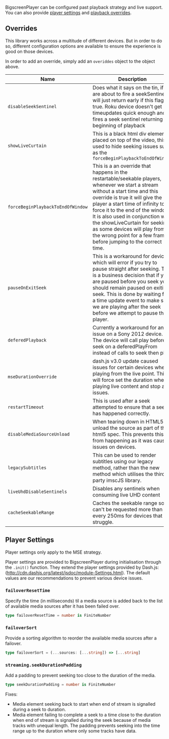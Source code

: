 BigscreenPlayer can be configured past playback strategy and live support. You can also provide [player settings](#player-settings) and [playback overrides](#overrides).

## Overrides

This library works across a multitude of different devices. But in order to do so, different configuration options are available to ensure the experience is good on those devices.

In order to add an override, simply add an `overiddes` object to the object above.

| Name                | Description                                                                                                                                                                                                                        | Values     |
| ------------------- | ---------------------------------------------------------------------------------------------------------------------------------------------------------------------------------------------------------------------------------- | ---------- |
| `disableSeekSentinel` | Does what it says on the tin, if we are about to fire a seekSentinel it will just return early if this flag is true. Roku device doesn't get timeupdates quick enough and fires a seek sentinel returning to beginning of playback | boolean |
| `showLiveCurtain` | This is a black html div element placed on top of the video, this is used to hide seeking issues such as the `forceBeginPlaybackToEndOfWindow` | boolean |
| `forceBeginPlaybackToEndOfWindow` | This is a an override that happens in the restartable/seekable players, whenever we start a stream without a start time and this override is true it will give the player a start time of infinity to force it to the end of the window. It is also used in conjunction with the showLiveCurtain for seeking as some devices will play from the wrong point for a few frames before jumping to the correct time. | boolean |
| `pauseOnExitSeek` | This is a workaround for devices which will error if you try to pause straight after seeking. This is a business decision that if you are paused before you seek you should remain paused on exiting seek. This is done by waiting for a time update event to make sure we are playing after the seek before we attempt to pause the player. | boolean |
| `deferedPlayback` | Currently a workaround for an issue on a Sony 2012 device. The device will call play before seek on a deferedPlayFrom instead of calls to seek then play. | boolean |
| `mseDurationOverride` | dash.js v3.0 update caused issues for certain devices when playing from the live point. This will force set the duration when playing live content and stop any issues. | boolean |
| `restartTimeout` | This is used after a seek attempted to ensure that a seek has happened correctly. | number |
| `disableMediaSourceUnload` | When tearing down in HTML5 we unload the source as part of the html5 spec. This prevents this from happening as it was causing issues on devices. | boolean |
| `legacySubtitles` | This can be used to render subtitles using our legacy method, rather than the new method which utilises the third party imscJS library. | boolean |
| `liveUhdDisableSentinels` | Disables any sentinels when consuming live UHD content | boolean |
| `cacheSeekableRange` | Caches the seekable range so it can't be requested more than every 250ms for devices that struggle. | boolean |

## Player Settings

Player settings only apply to the MSE strategy.

Player settings are provided to BigscreenPlayer during initialisation through the `.init()` function. They extend the player settings provided by Dash.js: (<http://cdn.dashjs.org/latest/jsdoc/module-Settings.html>). The default values are our recommendations to prevent various device issues.

### `failoverResetTime`

Specify the time (in milliseconds) til a media source is added back to the list of available media sources after it has been failed over.

```ts
type failoverResetTime = number is FiniteNumber
```

### `failoverSort`

Provide a sorting algorithm to reorder the available media sources after a failover.

```ts
type failoverSort = (...sources: [...string]) => [...string]
```

### `streaming.seekDurationPadding`

Add a padding to prevent seeking too close to the duration of the media.

```ts
type seekDurationPadding = number is FiniteNumber
```

Fixes:

- Media element seeking back to start when end of stream is signalled during a seek to duration.
- Media element failing to complete a seek to a time close to the duration when end of stream is signalled during the seek because of media tracks with unequal length. The padding prevents seeking into the time range up to the duration where only some tracks have data.
